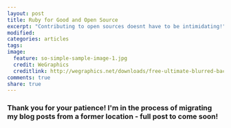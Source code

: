 ```yaml
---
layout: post
title: Ruby for Good and Open Source
excerpt: "Contributing to open sources doesnt have to be intimidating!"
modified:
categories: articles
tags:
image:
  feature: so-simple-sample-image-1.jpg
  credit: WeGraphics
  creditlink: http://wegraphics.net/downloads/free-ultimate-blurred-background-pack/
comments: true
share: true
---
```


### Thank you for your patience! I'm in the process of migrating my blog posts from a former location - full post to come soon!

<!-- I am helping to organize a conference called Ruby for Good, a hackathon type event to help build non-profits custom software or web applications that they might not otherwise be able to afford. This year it will take place at George Mason University from July 31-August 2nd. I am SUPER excited about it. I've spoken to so many non-profits to get project ideas and channel our energies to where they're really needed. Finally  we have it narrowed down to the Humane Society of Fairfax, the Denver GrowHaus, the World Wildlife Fund, the Purple Door, All Income Foods, Baltimore Arts, the US Vote Foundation, and the RSpec-Rails team. The projects really seem AMAZING and I can't wait for the weekend to get here!!

One of the reasons I'm so excited about Ruby for Good this year is because it will afford me an entry point into open source! Nearly all my mentors, both formal and in-passing mentors, have advised me that I need to be contributing to open source in order to use my new-found skills. But let’s face it: Contributing to open source is intimidating! Where do you start? How do you find a project? How can you be effective when you're a new-comer to an established project, not to mention being relatively new to programming in general?! I, like many other newbies I've talked to, find these waters difficult to navigate. I'd been trying to figure out where to start when I was afforded an opportunity to help organize Ruby for Good. I've got tons of project management and administrative experience so I figured why not put that to good use doing something I believe in?! So I jumped at the opportunity! In doing so, I've been slowly learning that getting involved in open source is not as difficult as one may think ...

First,  doing a hackathon type event, especially for newbies, can really help usher you into the world of open source in a friendly, non-threatening way. You have people there to help you, you're part of a team, and you can choose a cause that you believe in so all that time you spend working on a project, you're working toward something you're passionate about. For me this year it will likely be working on a project for the GrowHaus - I love plants and I really want to eventually build sensors to track how my plants are doing. Ideally I want this integrated into an automated watering system that's mounted, picture style, on my wall. I call this a living wall to myself, but I suppose it's more like a living picture. (Start with the picture frame sized plant wall and work up to a full-sized wall, right?!) I'm super stoked to be part of this great project and encourage you to take a look around at your local community events to see if there's anything similar. And then jump right in! Open source doesn't have to be intimidating, especially when there's people around to help us newbies. :) -->

